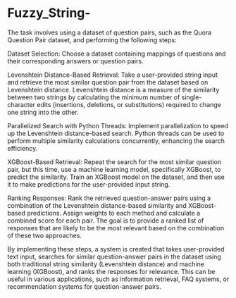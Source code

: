 # Fuzzy_String-

The task involves using a dataset of question pairs, such as the Quora Question Pair dataset, and performing the following steps:

Dataset Selection: Choose a dataset containing mappings of questions and their corresponding answers or question pairs.

Levenshtein Distance-Based Retrieval: Take a user-provided string input and retrieve the most similar question pair from the dataset based on Levenshtein distance. Levenshtein distance is a measure of the similarity between two strings by calculating the minimum number of single-character edits (insertions, deletions, or substitutions) required to change one string into the other.

Parallelized Search with Python Threads: Implement parallelization to speed up the Levenshtein distance-based search. Python threads can be used to perform multiple similarity calculations concurrently, enhancing the search efficiency.

XGBoost-Based Retrieval: Repeat the search for the most similar question pair, but this time, use a machine learning model, specifically XGBoost, to predict the similarity. Train an XGBoost model on the dataset, and then use it to make predictions for the user-provided input string.

Ranking Responses: Rank the retrieved question-answer pairs using a combination of the Levenshtein distance-based similarity and XGBoost-based predictions. Assign weights to each method and calculate a combined score for each pair. The goal is to provide a ranked list of responses that are likely to be the most relevant based on the combination of these two approaches.

By implementing these steps, a system is created that takes user-provided text input, searches for similar question-answer pairs in the dataset using both traditional string similarity (Levenshtein distance) and machine learning (XGBoost), and ranks the responses for relevance. This can be useful in various applications, such as information retrieval, FAQ systems, or recommendation systems for question-answer pairs.
